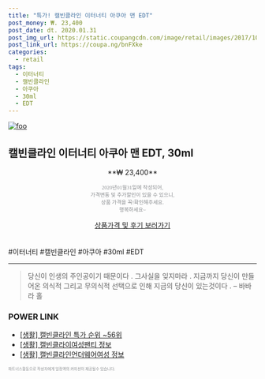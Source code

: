 ```yaml
--- 
title: "특가! 캘빈클라인 이터너티 아쿠아 맨 EDT" 
post_money: ₩. 23,400 
post_date: dt. 2020.01.31 
post_img_url: https://static.coupangcdn.com/image/retail/images/2017/10/20/13/9/93d60d0e-4211-49d8-9dd9-6f6e8008a36b.jpg 
post_link_url: https://coupa.ng/bnFXke 
categories: 
  - retail 
tags: 
  - 이터너티 
  - 캘빈클라인 
  - 아쿠아 
  - 30ml 
  - EDT 
--- 
```

[![foo](https://static.coupangcdn.com/image/retail/images/2017/10/20/13/9/93d60d0e-4211-49d8-9dd9-6f6e8008a36b.jpg)](https://coupa.ng/bnFXke) 

## 캘빈클라인 이터너티 아쿠아 맨 EDT, 30ml 
<p style="text-align: center;">**₩ 23,400**</p> 
<p style="text-align: center;"><span style="color: #898c8f; font-family: Georgia,Times,serif; font-size: 0.75em;">2020년01월31일에 작성되어, <br>가격변동 및 추가할인이 있을 수 있으니,<br> 상품 가격을 꼭!확인해주세요.<br>행복하세요~</span> 
</p>	 
<div markdown="0" style="text-align: center;"><a href="https://coupa.ng/bnFXke" class="btn btn--success">상품가격 및 후기 보러가기</a></div> 
<br><br> 
  #이터너티 #캘빈클라인 #아쿠아 #30ml #EDT 
<hr> 

> 당신이 인생의 주인공이기 때문이다 . 그사실을 잊지마라 . 지금까지 당신이 만들어온 의식적 그리고 무의식적 선택으로 인해 지금의 당신이 있는것이다 .  – 바바라 홀 


### POWER LINK

* <a href="https://blog.naver.com/sakai111/221790830912" target="_blank"> [생활] 캘빈클라인 특가 순위 ~56위</a>
* <a href="https://blog.naver.com/santokki14/221771741091" target="_blank"> [생활] 캘빈클라이여성팬티 정보 </a>
* <a href="https://blog.naver.com/fasyy4321/221762456905" target="_blank"> [생활] 캘빈클라인언더웨어여성 정보 </a>

<span style="color: #898c8f; font-family: Georgia,Times,serif; font-size: 0.55em;">파트너스활동으로 작성자에게 일정액의 커미션이 제공될수 있습니다.</span> 
